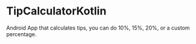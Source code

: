 # TipCalculatorKotlin
Android App that calculates tips, you can do 10%, 15%, 20%, or a custom percentage. 
